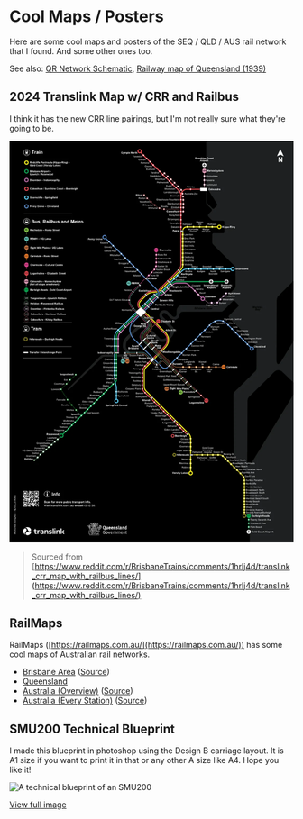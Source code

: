 # Cool Maps / Posters

Here are some cool maps and posters of the SEQ / QLD / AUS rail network that I found. And some other ones too.

See also: [QR Network Schematic](Cool-Maps/QR-Network-Schematic.html), [Railway map of Queensland (1939)](Cool-Maps/1939-Map.html)

## 2024 Translink Map w/ CRR and Railbus

I think it has the new CRR line pairings, but I'm not really sure what they're going to be.

![](../media/MapsPosters/translink-crr-map-with-railbus-lines.webp)

> Sourced from [https://www.reddit.com/r/BrisbaneTrains/comments/1hrlj4d/translink_crr_map_with_railbus_lines/](https://www.reddit.com/r/BrisbaneTrains/comments/1hrlj4d/translink_crr_map_with_railbus_lines/)

## RailMaps

RailMaps ([https://railmaps.com.au/](https://railmaps.com.au/)) has some cool maps of Australian rail networks.

- [Brisbane Area](../media/MapsPosters/RailMaps-Brisbane.pdf) ([Source](https://railmaps.com.au/brisbane.htm))
- [Queensland](https://railmaps.com.au/queensland.htm)
- [Australia (Overview)](../media/MapsPosters/RailMaps-Australia.pdf) ([Source](https://railmaps.com.au/index.html))
- [Australia (Every Station)](../media/MapsPosters/RailMaps-Australia_Every_Station.pdf) ([Source](https://railmaps.com.au/National_Rail_Map.htm))

## SMU200 Technical Blueprint

I made this blueprint in photoshop using the Design B carriage layout. It is A1 size if you want to print it in that or any other A size like A4. Hope you like it!

![A technical blueprint of an SMU200](../media/MapsPosters/SMU200_blueprint.png)

[View full image](../media/MapsPosters/SMU200_blueprint.png)
